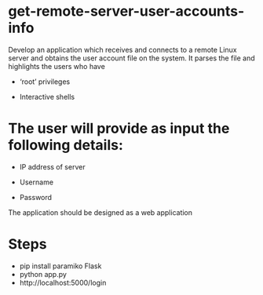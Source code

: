 # get-remote-server-user-accounts-info


Develop an application which receives and connects to a remote Linux server and obtains the user
account file on the system. It parses the file and highlights the users who have

  - ‘root’ privileges

  - Interactive shells

# The user will provide as input the following details:
  - IP address of server

  - Username

  - Password

The application should be designed as a web application

# Steps 

  - pip install paramiko Flask
  - python app.py
  - http://localhost:5000/login 

